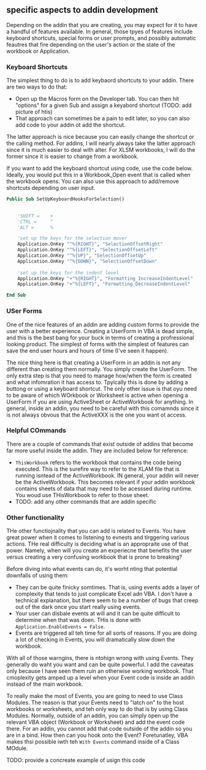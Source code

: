## specific aspects to addin development

Depending on the addin that you are creating, you may expect for it to have a handful of features available. In general, those tpyes of features include keyboard shortcuts, special forms or user prompts, and possibly automatic feautres that fire depending on the user's action or the state of the workbook or Application.

### Keyboard Shortcuts

The simplest thing to do is to add keybaord shortcuts to your addin. There are two ways to do that:

* Open up the Macros form on the Developer tab. You can then hit "options" for a given Sub and assign a keyabord shortcut (TODO: add picture of htis)
* That approach can sometimes be a pain to edit later, so you can also add code to your addin ot add the shortcut.

The latter approach is nice because you can easily change the shortcut or the calling method. For addins, I will nearly always take the latter approach since it is much easier to deal with alter. For XLSM workbooks, I will do the former since it is easier to change from a workbook.

If you want to add the keyboard shortcut using code, use the code below.  Ideally, you would put this in a Workbook_Open event that is called when the workbook opens.  You can also use this approach to add/remove shortcuts depending on user input.

```vb
Public Sub SetUpKeyboardHooksForSelection()

    
    'SHIFT =    +
    'CTRL =     ^
    'ALT =      %

    'set up the keys for the selection mover
    Application.OnKey "^%{RIGHT}", "SelectionOffsetRight"
    Application.OnKey "^%{LEFT}", "SelectionOffsetLeft"
    Application.OnKey "^%{UP}", "SelectionOffsetUp"
    Application.OnKey "^%{DOWN}", "SelectionOffsetDown"
    
    'set up the keys for the indent level
    Application.OnKey "+^%{RIGHT}", "Formatting_IncreaseIndentLevel"
    Application.OnKey "+^%{LEFT}", "Formatting_DecreaseIndentLevel"

End Sub
```

### USer Forms

One of the nice features of an addin are adding custom forms to provide the user with a better experience.  Creating a UserForm in VBA is dead simple, and this is the best bang for your buck in terms of creating a profressional looking product.  The simplest of forms with the simplest of features can save the end user hours and hours of time (I've seen it happen).

The nice thing here is that creating a UserForm in an addin is not any different than creating them normally.  You simply create the UserForm. The only extra step is that you need to manage how/when the form is created and what infomration it has access to.  Tpyically this is done by adding a buttong or using a keyboard shortcut.  The only other issue is that oyu need to be aware of which WOrkbook or Worksheet is active when opening a UserForm if you are using ActiveSheet or ActiveWorkbook for anything.  In general, inside an addin, you need to be careful with this comamnds since it is not always obvous that the ActiveXXX is the one you want ot access.

### Helpful COmmands

There are a couple of commands that exist outside of addins that become far more useful inside the addin.  They are included below for reference:

- `ThisWorkbook` refers to the workbook that contains the code being executed.  This is the surefire way to refer to the XLAM file that is running isntead of the ActiveWorkbook.  IN general, your addin will never be the ActiveWorkbook.  This becomes relevant if your addin workbook contains sheets of data that may need to be acesssed during runtime. You woud use THisWorkbook to refer to those sheet.
- TODO: add any other commands that are addin specific

### Other functionality

THe other functiojnality that you can add is related to Events.  You have great power when it comes to listening to evnests and tirggering various actions.  THe real difficulty is deciding what is an appropraite use of that power.  Namely, when will you create an experiecne that benefits the user versus creating a very confusing workbook that is prone to breaking?

Before diving into what events can do, it's worht nting that potential downfalls of using them:

- They can be quite finicky somtimes.  That is, using events adds a layer of complexity that tends to just complicate Excel adn VBA.  I don't have a technical explanation, but there seem to be a number of bugs that creep out of the dark once you start really using events.
- Your user can disbale events at will and it can be quite difficult to determine when that was doen.  THis is done with `Application.EnableEvents = False`.
- Events are triggered all teh time for all sorts of reasons.  If you are doing a lot of checking in Events, you will dramatically slow down the workbook.

With all of those warngins, there is ntohign wrong with using Events.  They generally do waht you want and can be quite powerful.  I add the caveatas only because I have seen them ruin an otherwise working workbook.  That cmoplexity gets amped up a level when your Event code is inside an addin instead of the main workbook.

To really make the most of Events, you are going to need to use Class Modules.  The reason is that your Events need to "latch on" to the host workbooks or worksheets, and teh only way to do that is by using Class Modules.  Normally, outside of an addin, you can simply open up the relevant VBA object (Workbook or Worksheet) and add the event code there. For an addin, you cannot add that code outside of the addin so you are in a bind.  How then can you hook onto the Event?  Foretunatley, VBA makes thsi possible iwth teh `With Events` command inside of a Class MOdule.

TODO: provide a concreate example of usign this code
